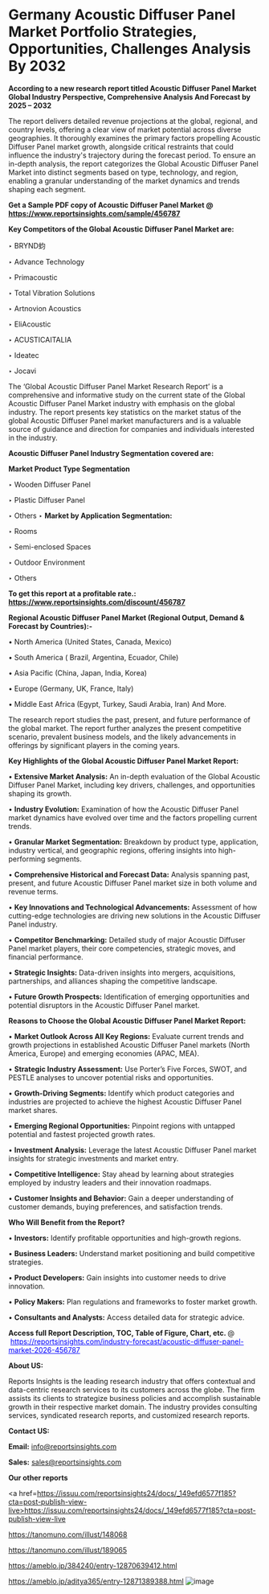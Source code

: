 # Germany Acoustic Diffuser Panel Market Portfolio Strategies, Opportunities, Challenges Analysis By 2032

<strong>According to a new research report titled Acoustic Diffuser Panel Market Global Industry Perspective, Comprehensive Analysis And Forecast by 2025 – 2032</strong>

The report delivers detailed revenue projections at the global, regional, and country levels, offering a clear view of market potential across diverse geographies. It thoroughly examines the primary factors propelling Acoustic Diffuser Panel market growth, alongside critical restraints that could influence the industry's trajectory during the forecast period. To ensure an in-depth analysis, the report categorizes the Global Acoustic Diffuser Panel Market into distinct segments based on type, technology, and region, enabling a granular understanding of the market dynamics and trends shaping each segment.

<strong>Get a Sample PDF copy of Acoustic Diffuser Panel Market </strong><strong>@<a href=https://www.reportsinsights.com/sample/456787 style=color:#0000ff;> https://www.reportsinsights.com/sample/456787</a></strong></font>

<strong>Key Competitors of the Global Acoustic Diffuser Panel Market are:</strong>

‣ BRYND蚐

‣ Advance Technology

‣ Primacoustic

‣ Total Vibration Solutions

‣ Artnovion Acoustics

‣ EliAcoustic

‣ ACUSTICAITALIA

‣ Ideatec

‣ Jocavi

The ‘Global Acoustic Diffuser Panel Market Research Report’ is a comprehensive and informative study on the current state of the Global Acoustic Diffuser Panel Market industry with emphasis on the global industry. The report presents key statistics on the market status of the global Acoustic Diffuser Panel market manufacturers and is a valuable source of guidance and direction for companies and individuals interested in the industry.

<strong>Acoustic Diffuser Panel Industry Segmentation covered are:</strong>

<strong>Market Product Type Segmentation</strong>

‣ Wooden Diffuser Panel

‣ Plastic Diffuser Panel

‣ Others
‣ 
<strong>Market by Application Segmentation:</strong>

‣ Rooms

‣ Semi-enclosed Spaces

‣ Outdoor Environment

‣ Others

<strong>To get this report at a profitable rate.: <a href=https://www.reportsinsights.com/discount/456787 style=color:#0000ff;>https://www.reportsinsights.com/discount/456787</a></strong></font>

<strong>Regional Acoustic Diffuser Panel Market (Regional Output, Demand &amp; Forecast by Countries):-</strong>

• North America (United States, Canada, Mexico)

• South America ( Brazil, Argentina, Ecuador, Chile)

• Asia Pacific (China, Japan, India, Korea)

• Europe (Germany, UK, France, Italy)

• Middle East Africa (Egypt, Turkey, Saudi Arabia, Iran) And More.

The research report studies the past, present, and future performance of the global market. The report further analyzes the present competitive scenario, prevalent business models, and the likely advancements in offerings by significant players in the coming years.

<strong>Key Highlights of the Global Acoustic Diffuser Panel Market Report:</strong>

• <strong>Extensive Market Analysis:</strong> An in-depth evaluation of the Global Acoustic Diffuser Panel Market, including key drivers, challenges, and opportunities shaping its growth.

• <strong>Industry Evolution:</strong> Examination of how the Acoustic Diffuser Panel market dynamics have evolved over time and the factors propelling current trends.

• <strong>Granular Market Segmentation:</strong> Breakdown by product type, application, industry vertical, and geographic regions, offering insights into high-performing segments.

• <strong>Comprehensive Historical and Forecast Data:</strong> Analysis spanning past, present, and future Acoustic Diffuser Panel market size in both volume and revenue terms.

• <strong>Key Innovations and Technological Advancements:</strong> Assessment of how cutting-edge technologies are driving new solutions in the Acoustic Diffuser Panel industry.

• <strong>Competitor Benchmarking:</strong> Detailed study of major Acoustic Diffuser Panel market players, their core competencies, strategic moves, and financial performance.

• <strong>Strategic Insights:</strong> Data-driven insights into mergers, acquisitions, partnerships, and alliances shaping the competitive landscape.

• <strong>Future Growth Prospects:</strong> Identification of emerging opportunities and potential disruptors in the Acoustic Diffuser Panel market.

<strong>Reasons to Choose the Global Acoustic Diffuser Panel Market Report:</strong>

• <strong>Market Outlook Across All Key Regions:</strong> Evaluate current trends and growth projections in established Acoustic Diffuser Panel markets (North America, Europe) and emerging economies (APAC, MEA).

• <strong>Strategic Industry Assessment:</strong> Use Porter’s Five Forces, SWOT, and PESTLE analyses to uncover potential risks and opportunities.

• <strong>Growth-Driving Segments:</strong> Identify which product categories and industries are projected to achieve the highest Acoustic Diffuser Panel market shares.

• <strong>Emerging Regional Opportunities:</strong> Pinpoint regions with untapped potential and fastest projected growth rates.

• <strong>Investment Analysis:</strong> Leverage the latest Acoustic Diffuser Panel market insights for strategic investments and market entry.

• <strong>Competitive Intelligence:</strong> Stay ahead by learning about strategies employed by industry leaders and their innovation roadmaps.

• <strong>Customer Insights and Behavior:</strong> Gain a deeper understanding of customer demands, buying preferences, and satisfaction trends.

<strong>Who Will Benefit from the Report?</strong>

• <strong>Investors:</strong> Identify profitable opportunities and high-growth regions.

• <strong>Business Leaders:</strong> Understand market positioning and build competitive strategies.

• <strong>Product Developers:</strong> Gain insights into customer needs to drive innovation.

• <strong>Policy Makers:</strong> Plan regulations and frameworks to foster market growth.

• <strong>Consultants and Analysts:</strong> Access detailed data for strategic advice.
</ul>
<strong>Access full Report Description, TOC, Table of Figure, Chart, etc. </strong>@  <a href=https://reportsinsights.com/industry-forecast/acoustic-diffuser-panel-market-2026-456787 style=color:#0000ff;>https://reportsinsights.com/industry-forecast/acoustic-diffuser-panel-market-2026-456787</a></font>

<strong><strong>About US</strong>:</strong>

Reports Insights is the leading research industry that offers contextual and data-centric research services to its customers across the globe. The firm assists its clients to strategize business policies and accomplish sustainable growth in their respective market domain. The industry provides consulting services, syndicated research reports, and customized research reports.

<strong>Contact US:</strong>

<p class=""""><b>Email:</b> <a href=mailto:info@reportsinsights.com>info@reportsinsights.com</a></p>
<p class=""""><b>Sales:</b> <a href=mailto:sales@reportsinsights.com>sales@reportsinsights.com</a></p>

<strong>Our other reports</strong>

<a href=https://issuu.com/reportsinsights24/docs/_149efd6577f185?cta=post-publish-view-live>https://issuu.com/reportsinsights24/docs/_149efd6577f185?cta=post-publish-view-live</a>

<a href=https://tanomuno.com/illust/148068>https://tanomuno.com/illust/148068</a>

<a href=https://tanomuno.com/illust/189065>https://tanomuno.com/illust/189065</a>

<a href=https://ameblo.jp/384240/entry-12870639412.html>https://ameblo.jp/384240/entry-12870639412.html</a>

<a href=https://ameblo.jp/aditya365/entry-12871389388.html>https://ameblo.jp/aditya365/entry-12871389388.html</a>
![image](https://github.com/user-attachments/assets/d372e438-ef87-4508-a0ea-8599627cddf3)
